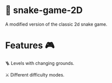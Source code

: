 # 🐍 snake-game-2D
A modified version of the classic 2d snake game.

Features 🎮
  =
  🪜 Levels with changing grounds.
  
  ⚔️ Different difficulty modes.
